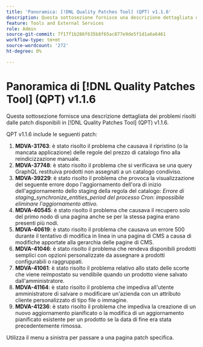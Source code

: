 ```yaml
---
title: 'Panoramica: [!DNL Quality Patches Tool] (QPT) v1.1.6'
description: Questa sottosezione fornisce una descrizione dettagliata dei problemi risolti dalle patch disponibili in  [!DNL Quality Patches Tool] (QPT) v1.1.6.
feature: Tools and External Services
role: Admin
source-git-commit: 7f17f1b286f635b8f65ac877e9de5f1d1a6a6461
workflow-type: tm+mt
source-wordcount: '272'
ht-degree: 0%

---
```


# Panoramica di [!DNL Quality Patches Tool] (QPT) v1.1.6

Questa sottosezione fornisce una descrizione dettagliata dei problemi risolti dalle patch disponibili in [!DNL Quality Patches Tool] (QPT) v1.1.6.

QPT v1.1.6 include le seguenti patch:

1. **MDVA-31763**: è stato risolto il problema che causava il ripristino (o la mancata applicazione) delle regole del prezzo di catalogo fino alla reindicizzazione manuale.
1. **MDVA-37748**: è stato risolto il problema che si verificava se una query GraphQL restituiva prodotti non assegnati a un catalogo condiviso.
1. **MDVA-39229**: è stato risolto il problema che provoca la visualizzazione del seguente errore dopo l&#39;aggiornamento dell&#39;ora di inizio dell&#39;aggiornamento dello staging della regola del catalogo: *Errore di staging_synchronize_entities_period del processo Cron: impossibile eliminare l&#39;aggiornamento attivo.*
1. **MDVA-40545**: è stato risolto il problema che causava il recupero solo del primo nodo di una pagina anche se per la stessa pagina erano presenti più nodi.
1. **MDVA-40619**: è stato risolto il problema che causava un errore 500 durante il tentativo di modifica in linea in una pagina di CMS a causa di modifiche apportate alla gerarchia delle pagine di CMS.
1. **MDVA-41046**: è stato risolto il problema che rendeva disponibili prodotti semplici con opzioni personalizzate da assegnare a prodotti configurabili o raggruppati.
1. **MDVA-41061**: è stato risolto il problema relativo allo stato delle scorte che viene reimpostato su vendibile quando un prodotto viene salvato dall&#39;amministratore.
1. **MDVA-41164**: è stato risolto il problema che impediva all&#39;utente amministratore di salvare o modificare un&#39;azienda con un attributo cliente personalizzato di tipo file o immagine.
1. **MDVA-41236**: è stato risolto il problema che impediva la creazione di un nuovo aggiornamento pianificato o la modifica di un aggiornamento pianificato esistente per un prodotto se la data di fine era stata precedentemente rimossa.

Utilizza il menu a sinistra per passare a una pagina patch specifica.
